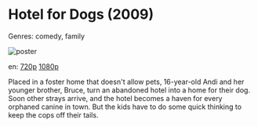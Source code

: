 # Hotel for Dogs (2009)

Genres: comedy, family

![poster](http://image.tmdb.org/t/p/w500/l8bidcFpDFrAUDM9QL8FdsLGgk2.jpg)

en:
  [720p](magnet:?xt=urn:btih:226B416B45E606F666EAF0DA9AD8BADEE1B2FAAC&tr=udp://glotorrents.pw:6969/announce&tr=udp://tracker.opentrackr.org:1337/announce&tr=udp://torrent.gresille.org:80/announce&tr=udp://tracker.openbittorrent.com:80&tr=udp://tracker.coppersurfer.tk:6969&tr=udp://tracker.leechers-paradise.org:6969&tr=udp://p4p.arenabg.ch:1337&tr=udp://tracker.internetwarriors.net:1337)
  [1080p](magnet:?xt=urn:btih:A254224B344A6DE15978C12EF01547B8C24ED855&tr=udp://glotorrents.pw:6969/announce&tr=udp://tracker.opentrackr.org:1337/announce&tr=udp://torrent.gresille.org:80/announce&tr=udp://tracker.openbittorrent.com:80&tr=udp://tracker.coppersurfer.tk:6969&tr=udp://tracker.leechers-paradise.org:6969&tr=udp://p4p.arenabg.ch:1337&tr=udp://tracker.internetwarriors.net:1337)
  


Placed in a foster home that doesn't allow pets, 16-year-old Andi and her younger brother, Bruce, turn an abandoned hotel into a home for their dog. Soon other strays arrive, and the hotel becomes a haven for every orphaned canine in town. But the kids have to do some quick thinking to keep the cops off their tails.